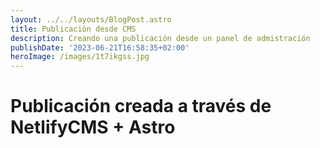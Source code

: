 ```yaml
---
layout: ../../layouts/BlogPost.astro
title: Publicación desde CMS
description: Creando una publicación desde un panel de admistración
publishDate: '2023-06-21T16:58:35+02:00'
heroImage: /images/1t7ikgss.jpg
---
```

# Publicación creada a través de NetlifyCMS + Astro
